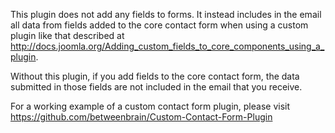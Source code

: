 This plugin does not add any fields to forms. It instead includes in the email all data from fields added to the core contact form when using a custom plugin like that described at http://docs.joomla.org/Adding_custom_fields_to_core_components_using_a_plugin.

Without this plugin, if you add fields to the core contact form, the data submitted in those fields are not included in the email that you receive.

For a working example of a custom contact form plugin, please visit https://github.com/betweenbrain/Custom-Contact-Form-Plugin 